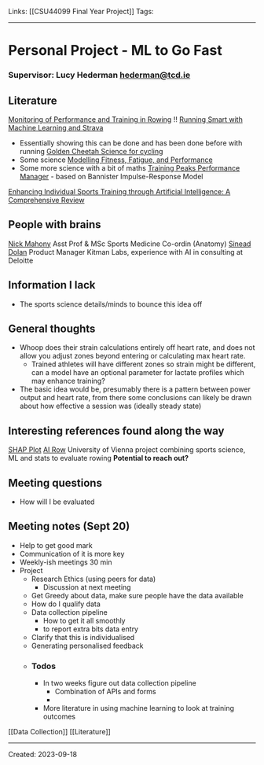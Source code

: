Links: [[CSU44099 Final Year Project]]
Tags:
___
# Personal Project - ML to Go Fast
### Supervisor: Lucy Hederman <hederman@tcd.ie>

## Literature
[Monitoring of Performance and Training in Rowing](https://link.springer.com/article/10.2165/00007256-200535070-00005)
!! [Running Smart with Machine Learning and Strava](https://towardsdatascience.com/running-smart-with-machine-learning-and-strava-9ba186decde0)
- Essentially showing this can be done and has been done before with running
[Golden Cheetah Science for cycling](https://www.goldencheetah.org/#section-science)
- Some science
[Modelling Fitness, Fatigue, and Performance](https://medium.com/geekculture/modeling-fitness-fatigue-and-performance-6985f155671b)
- Some more science with a bit of maths
[Training Peaks Performance Manager](https://www.trainingpeaks.com/learn/articles/the-science-of-the-performance-manager/) - based on Bannister Impulse-Response Model

[Enhancing Individual Sports Training through Artificial Intelligence: A Comprehensive Review](https://www.opastpublishers.com/open-access-articles/enhancing-individual-sports-training-through-artificial-intelligence-a-comprehensive-review.pdf)

## People with brains
[Nick Mahony](https://peoplefinder.tcd.ie/Profile?Username=NJMAHONY) Asst Prof & MSc Sports Medicine Co-ordin (Anatomy)
[Sinead Dolan](https://www.linkedin.com/in/sinead-dolan-47638baa/) Product Manager Kitman Labs, experience with AI in consulting at Deloitte

## Information I lack
- The sports science details/minds to bounce this idea off

## General thoughts
- Whoop does their strain calculations entirely off heart rate, and does not allow you adjust zones beyond entering or calculating max heart rate. 
	- Trained athletes will have different zones so strain might be different, can a model have an optional parameter for lactate profiles which may enhance training?
- The basic idea would be, presumably there is a pattern between power output and heart rate, from there some conclusions can likely be drawn about how effective a session was (ideally steady state)

## Interesting references found along the way
[SHAP Plot](https://github.com/shap/shap)
[AI Row](https://airow.univie.ac.at/) University of Vienna project combining sports science, ML and stats to evaluate rowing **Potential to reach out?**


## Meeting questions
- How will I be evaluated

## Meeting notes (Sept 20)
- Help to get good mark
- Communication of it is more key
- Weekly-ish meetings 30 min
- Project
	- Research Ethics (using peers for data)
		- Discussion at next meeting
	- Get Greedy about data, make sure people have the data available
	- How do I qualify data
	- Data collection pipeline
		- How to get it all smoothly
		- to report extra bits data entry
	- Clarify that this is individualised
	- Generating personalised feedback
	- ### Todos
		- In two weeks figure out data collection pipeline
			- Combination of APIs and forms
			- 
		- More literature in using machine learning to look at training outcomes

[[Data Collection]]
[[Literature]]
___
Created: 2023-09-18

